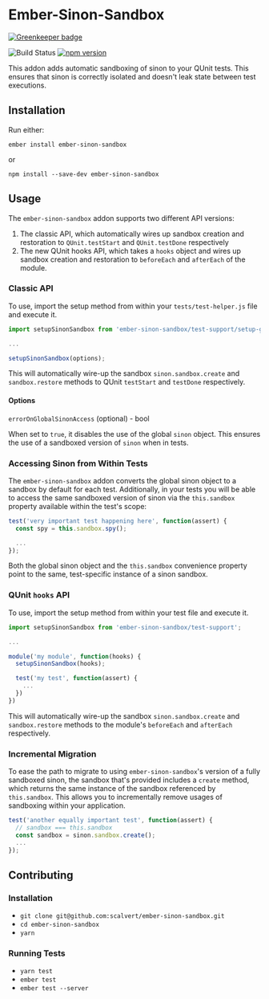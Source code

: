 # Ember-Sinon-Sandbox

[![Greenkeeper badge](https://badges.greenkeeper.io/scalvert/ember-sinon-sandbox.svg)](https://greenkeeper.io/)

![Build Status](https://api.travis-ci.org/scalvert/ember-sinon-sandbox.svg?branch=master)
[![npm version](https://badge.fury.io/js/ember-sinon-sandbox.svg)](https://badge.fury.io/js/ember-sinon-sandbox)

This addon adds automatic sandboxing of sinon to your QUnit tests. This ensures that sinon is correctly isolated and doesn't leak state between test executions.

## Installation

Run either:

```
ember install ember-sinon-sandbox
```

or

```
npm install --save-dev ember-sinon-sandbox
```

## Usage

The `ember-sinon-sandbox` addon supports two different API versions:

1. The classic API, which automatically wires up sandbox creation and restoration to `QUnit.testStart` and `QUnit.testDone` respectively
1. The new QUnit hooks API, which takes a `hooks` object and wires up sandbox creation and restoration to `beforeEach` and `afterEach` of the module.

### Classic API

To use, import the setup method from within your `tests/test-helper.js` file and execute it.

```js
import setupSinonSandbox from 'ember-sinon-sandbox/test-support/setup-global-sinon-sandbox';

...

setupSinonSandbox(options);
```

This will automatically wire-up the sandbox `sinon.sandbox.create` and `sandbox.restore` methods to QUnit `testStart` and `testDone` respectively.

#### Options

`errorOnGlobalSinonAccess` (optional) - bool

When set to `true`, it disables the use of the global `sinon` object. This ensures the use of a sandboxed version of `sinon` when in tests. 

### Accessing Sinon from Within Tests

The `ember-sinon-sandbox` addon converts the global sinon object to a sandbox by default for each test. Additionally, in your tests you will be able to access the same sandboxed version of sinon via the `this.sandbox` property available within the test's scope:

```js
test('very important test happening here', function(assert) {
  const spy = this.sandbox.spy();

  ...
});
```

Both the global sinon object and the `this.sandbox` convenience property point to the same, test-specific instance of a sinon sandbox.

### QUnit `hooks` API

To use, import the setup method from within your test file and execute it.

```js
import setupSinonSandbox from 'ember-sinon-sandbox/test-support';

...

module('my module', function(hooks) {
  setupSinonSandbox(hooks);

  test('my test', function(assert) {
    ...
  })
})
```

This will automatically wire-up the sandbox `sinon.sandbox.create` and `sandbox.restore` methods to the module's `beforeEach` and `afterEach` respectively.

### Incremental Migration

To ease the path to migrate to using `ember-sinon-sandbox`'s version of a fully sandboxed sinon, the sandbox that's provided includes a `create` method, which returns the same instance of the sandbox referenced by `this.sandbox`. This allows you to incrementally remove usages of sandboxing within your application.

```js
test('another equally important test', function(assert) {
  // sandbox === this.sandbox
  const sandbox = sinon.sandbox.create();
  ...
});
```

## Contributing

### Installation

* `git clone git@github.com:scalvert/ember-sinon-sandbox.git`
* `cd ember-sinon-sandbox`
* `yarn`

### Running Tests

* `yarn test`
* `ember test`
* `ember test --server`
